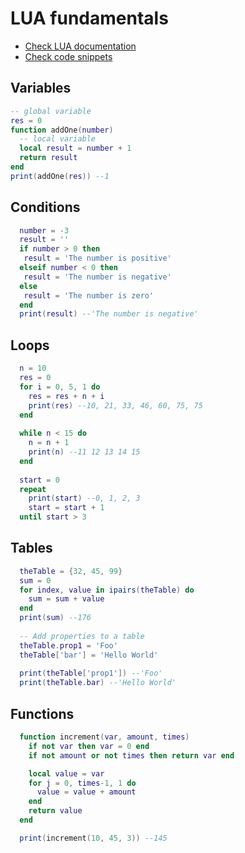# LUA fundamentals

- [Check LUA documentation](https://www.lua.org/manual/5.3/contents.html#contents)
- [Check code snippets](https://www.lua.org/cgi-bin/demo)

## Variables
```lua
-- global variable
res = 0
function addOne(number)
  -- local variable
  local result = number + 1
  return result
end
print(addOne(res)) --1
```

## Conditions
```lua
  number = -3
  result = ''
  if number > 0 then
   result = 'The number is positive'
  elseif number < 0 then
   result = 'The number is negative'
  else
   result = 'The number is zero'
  end
  print(result) --'The number is negative'
```

## Loops
```lua
  n = 10
  res = 0
  for i = 0, 5, 1 do
    res = res + n + i
    print(res) --10, 21, 33, 46, 60, 75, 75
  end
  
  while n < 15 do
    n = n + 1
    print(n) --11 12 13 14 15
  end
  
  start = 0
  repeat
    print(start) --0, 1, 2, 3
    start = start + 1
  until start > 3
```

## Tables
```lua
  theTable = {32, 45, 99}
  sum = 0
  for index, value in ipairs(theTable) do
    sum = sum + value
  end
  print(sum) --176
  
  -- Add properties to a table
  theTable.prop1 = 'Foo'
  theTable['bar'] = 'Hello World'
  
  print(theTable['prop1']) --'Foo'
  print(theTable.bar) --'Hello World'
```

## Functions
```lua
  function increment(var, amount, times)
    if not var then var = 0 end
    if not amount or not times then return var end

    local value = var
    for j = 0, times-1, 1 do
      value = value + amount
    end
    return value
  end

  print(increment(10, 45, 3)) --145
```
